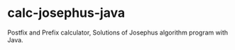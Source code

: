 # calc-josephus-java
Postfix and Prefix calculator, Solutions of Josephus algorithm program with Java.

